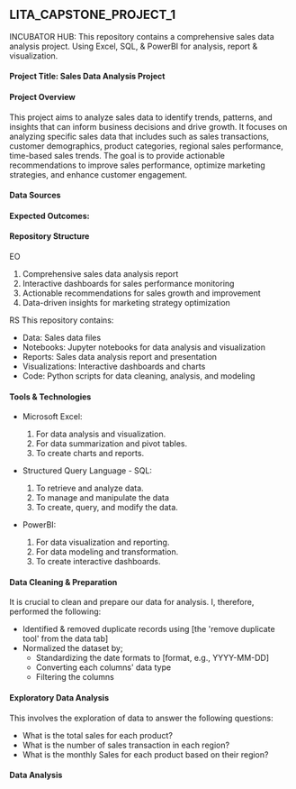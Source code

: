## LITA_CAPSTONE_PROJECT_1

INCUBATOR HUB: This repository contains a comprehensive sales data analysis project. Using Excel, SQL, &amp; PowerBI for analysis, report & visualization.

#### Project Title: Sales Data Analysis Project

#### Project Overview
This project aims to analyze sales data to identify trends, patterns, and insights that can inform business decisions and drive growth.  It focuses on analyzing specific sales data that includes such as sales transactions, customer demographics, product categories, regional sales performance, time-based sales trends. The goal is to provide actionable recommendations to improve sales performance, optimize marketing strategies, and enhance customer engagement.

#### Data Sources
#### Expected Outcomes:
#### Repository Structure

EO
1. Comprehensive sales data analysis report
2. Interactive dashboards for sales performance monitoring
3. Actionable recommendations for sales growth and improvement
4. Data-driven insights for marketing strategy optimization
   
RS
This repository contains:

- Data: Sales data files
- Notebooks: Jupyter notebooks for data analysis and visualization
- Reports: Sales data analysis report and presentation
- Visualizations: Interactive dashboards and charts
- Code: Python scripts for data cleaning, analysis, and modeling

#### Tools & Technologies

- Microsoft Excel: 
  1. For data analysis and visualization.
  2. For data summarization and pivot tables.
  3. To create charts and reports.

- Structured Query Language - SQL: 
  1. To retrieve and analyze data.
  2. To manage and manipulate the data
  3. To create, query, and modify the data.

- PowerBI:
  1. For data visualization and reporting.
  2. For data modeling and transformation.
  3. To create interactive dashboards.

#### Data Cleaning & Preparation

It is crucial to clean and prepare our data for analysis. I, therefore, performed the following:

- Identified & removed duplicate records using [the 'remove duplicate tool' from the data tab]
- Normalized the dataset by;
    - Standardizing the date formats to [format, e.g., YYYY-MM-DD]
    - Converting each columns' data type
    - Filtering the columns
 
#### Exploratory Data Analysis

This involves the exploration of data to answer the following questions:

- What is the total sales for each product?
- What is the number of sales transaction in each region?
- What is the monthly Sales for each product based on their region?

#### Data Analysis




